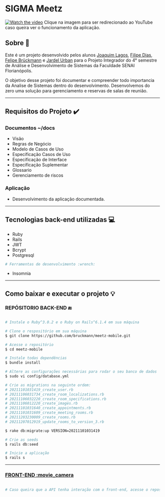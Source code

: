 # SIGMA Meetz

[![Watch the video](https://img.youtube.com/vi/2VwV6reEGBw/maxresdefault.jpg)](https://youtu.be/2VwV6reEGBw)
Clique na imagem para ser redirecionado ao YouTube caso queira ver o funcionamento da aplicação.

## Sobre 📰

Este é um projeto desenvolvido pelos alunos [Joaquim Lagos](https://github.com/Joaquimlagos), [Filipe Dias](https://github.com/Lipzs),
[Felipe Brückmann](https://github.com/bruckmann) e [Jardel Urban](https://github.com/j-rdel) para o Projeto Integrador do 4° semestre de Análise e Desenvolvimento de Sistemas da Faculdade SENAI Florianópolis.

O objetivo desse projeto foi documentar e compreender todo importancia da Analise de Sistemas dentro do desenvolvimento. Desenvolvemos do zero uma solução para gerenciamento e reservas de salas de reunião.

---

## Requisitos do Projeto :heavy_check_mark:

### Documentos ~/**docs**

- Visão
- Regras de Negócio
- Modelo de Casos de Uso
- Especificação Casos de Uso
- Especificação de Interface
- Especificação Suplementar
- Glossario
- Gerenciamento de riscos

### Aplicação

- Desenvolvimento da aplicação documentada.

---

## Tecnologias back-end utilizadas 💻

- Ruby
- Rails
- JWT
- Bcrypt
- Postgresql

```bash
# Ferramentas de desenvolvimento :wrench:
```

- Insomnia

---

## Como baixar e executar o projeto 💡

### REPÓSITORIO BACK-END :end:

```bash

# Instale o Ruby^3.0.2 e o Ruby on Rails^6.1.4 em sua máquina

# Clone o respositório em sua máquina
$ git clone https://github.com/bruckmann/meetz-mobile.git

# Acesse o repositório
$ cd meetz-mobile

# Instale todas dependências
$ bundle install

# Altere as configurações necessárias para rodar o seu banco de dados
$ sudo vi config/database.yml

# Crie as migrations na seguinte ordem:
# 20211101031419_create_user.rb
# 20211106031734_create_room_localizations.rb
# 20211106032220_create_room_specifications.rb
# 20211106012220_create_images.rb
# 20211101031640_create_appointments.rb
# 20211101031609_create_meeting_rooms.rb
# 20211203230009_create_rooms.rb
# 20211207012919_update_rooms_to_version_3.rb

$ rake db:migrate:up VERSION=20211101031419

# Crie as seeds
$ rails db:seed

# Inicie a aplicação
$ rails s


```

---

### <a href="https://github.com/bruckmann/meetz-mobile">FRONT-END :movie_camera</a>

```bash

# Caso queira que a API tenha interação com o front-end, acesse o repositório e complete os passos do README


```
